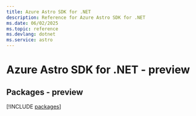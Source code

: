 ```yaml
---
title: Azure Astro SDK for .NET
description: Reference for Azure Astro SDK for .NET
ms.date: 06/02/2025
ms.topic: reference
ms.devlang: dotnet
ms.service: astro
---
```

# Azure Astro SDK for .NET - preview
## Packages - preview
[!INCLUDE [packages](astro-index.md)]